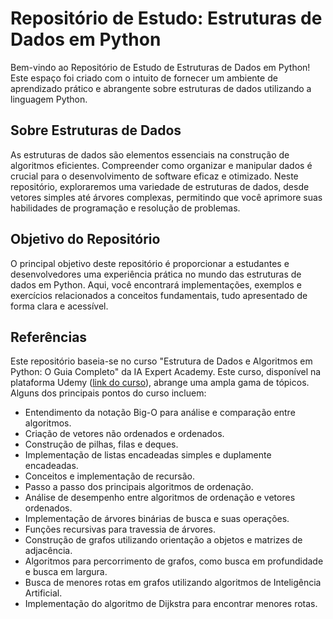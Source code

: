 # Repositório de Estudo: Estruturas de Dados em Python

Bem-vindo ao Repositório de Estudo de Estruturas de Dados em Python! Este espaço foi criado com o intuito de fornecer um ambiente de aprendizado prático e abrangente sobre estruturas de dados utilizando a linguagem Python.

## Sobre Estruturas de Dados

As estruturas de dados são elementos essenciais na construção de algoritmos eficientes. Compreender como organizar e manipular dados é crucial para o desenvolvimento de software eficaz e otimizado. Neste repositório, exploraremos uma variedade de estruturas de dados, desde vetores simples até árvores complexas, permitindo que você aprimore suas habilidades de programação e resolução de problemas.

## Objetivo do Repositório

O principal objetivo deste repositório é proporcionar a estudantes e desenvolvedores uma experiência prática no mundo das estruturas de dados em Python. Aqui, você encontrará implementações, exemplos e exercícios relacionados a conceitos fundamentais, tudo apresentado de forma clara e acessível.

## Referências

Este repositório baseia-se no curso "Estrutura de Dados e Algoritmos em Python: O Guia Completo" da IA Expert Academy. Este curso, disponível na plataforma Udemy ([link do curso](https://www.udemy.com/course/estrutura-de-dados-e-algoritmos-python-guia-completo/?couponCode=ST22FS22724)), abrange uma ampla gama de tópicos. Alguns dos principais pontos do curso incluem:

- Entendimento da notação Big-O para análise e comparação entre algoritmos.
- Criação de vetores não ordenados e ordenados.
- Construção de pilhas, filas e deques.
- Implementação de listas encadeadas simples e duplamente encadeadas.
- Conceitos e implementação de recursão.
- Passo a passo dos principais algoritmos de ordenação.
- Análise de desempenho entre algoritmos de ordenação e vetores ordenados.
- Implementação de árvores binárias de busca e suas operações.
- Funções recursivas para travessia de árvores.
- Construção de grafos utilizando orientação a objetos e matrizes de adjacência.
- Algoritmos para percorrimento de grafos, como busca em profundidade e busca em largura.
- Busca de menores rotas em grafos utilizando algoritmos de Inteligência Artificial.
- Implementação do algoritmo de Dijkstra para encontrar menores rotas.
